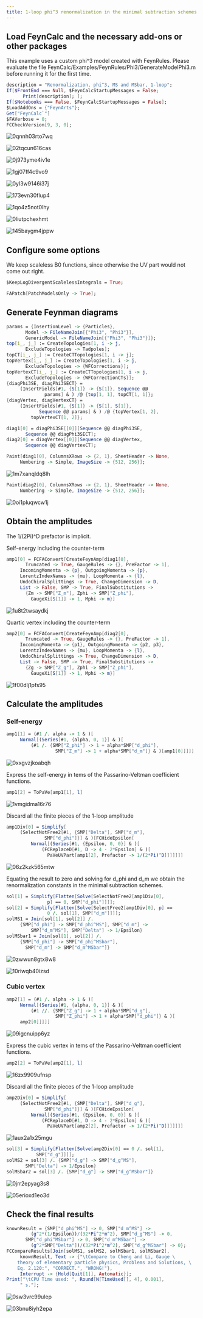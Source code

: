 ```yaml
---
title: 1-loop phi^3 renormalization in the minimal subtraction schemes
---
```



## Load FeynCalc and the necessary add-ons or other packages

This example uses a custom phi^3 model created with FeynRules. Please evaluate the file
FeynCalc/Examples/FeynRules/Phi3/GenerateModelPhi3.m before running it for the first time.

```mathematica
description = "Renormalization, phi^3, MS and MSbar, 1-loop"; 
If[$FrontEnd === Null, $FeynCalcStartupMessages = False; 
      Print[description]; ]; 
If[$Notebooks === False, $FeynCalcStartupMessages = False]; 
$LoadAddOns = {"FeynArts"}; 
Get["FeynCalc`"]
$FAVerbose = 0; 
FCCheckVersion[9, 3, 0]; 
```

![0qnnh03rto7wq](img/0qnnh03rto7wq.svg)

![02tqcun616cas](img/02tqcun616cas.svg)

![0j973yme4iv1e](img/0j973yme4iv1e.svg)

![1gj07ff4c9vo9](img/1gj07ff4c9vo9.svg)

![0yl3w9146i37j](img/0yl3w9146i37j.svg)

![173evn30flup4](img/173evn30flup4.svg)

![1qo4z5not0lhy](img/1qo4z5not0lhy.svg)

![0liutpchexhmt](img/0liutpchexhmt.svg)

![145baygm4jppw](img/145baygm4jppw.svg)

## Configure some options

We keep scaleless B0 functions, since otherwise the UV part would not come out right.

```mathematica
$KeepLogDivergentScalelessIntegrals = True; 
```

```mathematica
FAPatch[PatchModelsOnly -> True]; 
```

## Generate Feynman diagrams

```mathematica
params = {InsertionLevel -> {Particles}, 
       Model -> FileNameJoin[{"Phi3", "Phi3"}], 
       GenericModel -> FileNameJoin[{"Phi3", "Phi3"}]}; 
top[i_, j_] := CreateTopologies[1, i -> j, 
       ExcludeTopologies -> Tadpoles]; 
topCT[i_, j_] := CreateCTTopologies[1, i -> j]; 
topVertex[i_, j_] := CreateTopologies[1, i -> j, 
       ExcludeTopologies -> {WFCorrections}]; 
topVertexCT[i_, j_] := CreateCTTopologies[1, i -> j, 
       ExcludeTopologies -> {WFCorrectionCTs}]; 
{diagPhi3SE, diagPhi3SECT} = 
     (InsertFields[#1, {S[1]} -> {S[1]}, Sequence @@ 
              params] & ) /@ {top[1, 1], topCT[1, 1]}; 
{diagVertex, diagVertexCT} = 
     (InsertFields[#1, {S[1]} -> {S[1], S[1]}, 
            Sequence @@ params] & ) /@ {topVertex[1, 2], 
         topVertexCT[1, 2]}; 
```

```mathematica
diag1[0] = diagPhi3SE[[0]][Sequence @@ diagPhi3SE, 
       Sequence @@ diagPhi3SECT]; 
diag2[0] = diagVertex[[0]][Sequence @@ diagVertex, 
       Sequence @@ diagVertexCT]; 
```

```mathematica
Paint[diag1[0], ColumnsXRows -> {2, 1}, SheetHeader -> None, 
     Numbering -> Simple, ImageSize -> {512, 256}]; 
```

![1m7xanqldq8lh](img/1m7xanqldq8lh.svg)

```mathematica
Paint[diag2[0], ColumnsXRows -> {2, 1}, SheetHeader -> None, 
     Numbering -> Simple, ImageSize -> {512, 256}]; 
```

![0oi1pluqwcw1j](img/0oi1pluqwcw1j.svg)

## Obtain the amplitudes

The 1/(2Pi)^D prefactor is implicit.

Self-energy including the counter-term

```mathematica
amp1[0] = FCFAConvert[CreateFeynAmp[diag1[0], 
       Truncated -> True, GaugeRules -> {}, PreFactor -> 1], 
     IncomingMomenta -> {p}, OutgoingMomenta -> {p}, 
     LorentzIndexNames -> {mu}, LoopMomenta -> {l}, 
     UndoChiralSplittings -> True, ChangeDimension -> D, 
     List -> False, SMP -> True, FinalSubstitutions -> 
       {Zm -> SMP["Z_m"], Zphi -> SMP["Z_phi"], 
         GaugeXi[S[1]] -> 1, Mphi -> m}]
```

![1u8t2twsaydkj](img/1u8t2twsaydkj.svg)

Quartic vertex including the counter-term

```mathematica
amp2[0] = FCFAConvert[CreateFeynAmp[diag2[0], 
       Truncated -> True, GaugeRules -> {}, PreFactor -> 1], 
     IncomingMomenta -> {p1}, OutgoingMomenta -> {p2, p3}, 
     LorentzIndexNames -> {mu}, LoopMomenta -> {l}, 
     UndoChiralSplittings -> True, ChangeDimension -> D, 
     List -> False, SMP -> True, FinalSubstitutions -> 
       {Zg -> SMP["Z_g"], Zphi -> SMP["Z_phi"], 
         GaugeXi[S[1]] -> 1, Mphi -> m}]
```

![1f00dlj1pfs95](img/1f00dlj1pfs95.svg)

## Calculate the amplitudes

### Self-energy

```mathematica
amp1[1] = (#1 /. alpha -> 1 & )[
     Normal[(Series[#1, {alpha, 0, 1}] & )[
         (#1 /. {SMP["Z_phi"] -> 1 + alpha*SMP["d_phi"], 
                  SMP["Z_m"] -> 1 + alpha*SMP["d_m"]} & )[amp1[0]]]]]
```

![0xxgvzjkoabqh](img/0xxgvzjkoabqh.svg)

Express the self-energy in tems of the Passarino-Veltman coefficient functions.

```mathematica
amp1[2] = ToPaVe[amp1[1], l]
```

![1vmgidma16r76](img/1vmgidma16r76.svg)

Discard all the finite pieces of the 1-loop amplitude

```mathematica
amp1Div[0] = Simplify[
     (SelectNotFree2[#1, {SMP["Delta"], SMP["d_m"], 
              SMP["d_phi"]}] & )[FCHideEpsilon[
         Normal[(Series[#1, {Epsilon, 0, 0}] & )[
             (FCReplaceD[#1, D -> 4 - 2*Epsilon] & )[
               PaVeUVPart[amp1[2], Prefactor -> 1/(2*Pi)^D]]]]]]]
```

![06z2kzk565mtw](img/06z2kzk565mtw.svg)

Equating the result to zero and solving for d_phi and d_m we obtain  the renormalization constants in  the minimal subtraction schemes.

```mathematica
sol[1] = Simplify[Flatten[Solve[SelectNotFree2[amp1Div[0], 
               p] == 0, SMP["d_phi"]]]]; 
sol[2] = Simplify[Flatten[Solve[SelectFree2[amp1Div[0], p] == 
               0 /. sol[1], SMP["d_m"]]]]; 
solMS1 = Join[sol[1], sol[2]] /. 
     {SMP["d_phi"] -> SMP["d_phi^MS"], SMP["d_m"] -> 
         SMP["d_m^MS"], SMP["Delta"] -> 1/Epsilon}
solMSbar1 = Join[sol[1], sol[2]] /. 
     {SMP["d_phi"] -> SMP["d_phi^MSbar"], 
       SMP["d_m"] -> SMP["d_m^MSbar"]}
```

![0zwwun8gtx8w8](img/0zwwun8gtx8w8.svg)

![10riwqb40izsd](img/10riwqb40izsd.svg)

### Cubic vertex

```mathematica
amp2[1] = (#1 /. alpha -> 1 & )[
     Normal[(Series[#1, {alpha, 0, 1}] & )[
         (#1 //. {SMP["Z_g"] -> 1 + alpha*SMP["d_g"], 
                  SMP["Z_phi"] -> 1 + alpha*SMP["d_phi"]} & )[
     amp2[0]]]]]
```

![09igcnuipp6yz](img/09igcnuipp6yz.svg)

Express the cubic vertex in tems of the Passarino-Veltman coefficient functions.

```mathematica
amp2[2] = ToPaVe[amp2[1], l]
```

![16zx9909ufnsp](img/16zx9909ufnsp.svg)

Discard all the finite pieces of the 1-loop amplitude

```mathematica
amp2Div[0] = Simplify[
     (SelectNotFree2[#1, {SMP["Delta"], SMP["d_g"], 
              SMP["d_phi"]}] & )[FCHideEpsilon[
         Normal[(Series[#1, {Epsilon, 0, 0}] & )[
             (FCReplaceD[#1, D -> 4 - 2*Epsilon] & )[
               PaVeUVPart[amp2[2], Prefactor -> 1/(2*Pi)^D]]]]]]]
```

![1aux2a1x25mgu](img/1aux2a1x25mgu.svg)

```mathematica
sol[3] = Simplify[Flatten[Solve[amp2Div[0] == 0 /. sol[1], 
           SMP["d_g"]]]]; 
solMS2 = sol[3] /. {SMP["d_g"] -> SMP["d_g^MS"], 
       SMP["Delta"] -> 1/Epsilon}
solMSbar2 = sol[3] /. {SMP["d_g"] -> SMP["d_g^MSbar"]}
```

![0jrr2epyag3s8](img/0jrr2epyag3s8.svg)

![05erioxd1eo3d](img/05erioxd1eo3d.svg)

## Check the final results

```mathematica
knownResult = {SMP["d_phi^MS"] -> 0, SMP["d_m^MS"] -> 
         (g^2*(1/Epsilon))/(32*Pi^2*m^2), SMP["d_g^MS"] -> 0, 
       SMP["d_phi^MSbar"] -> 0, SMP["d_m^MSbar"] -> 
         (g^2*SMP["Delta"])/(32*Pi^2*m^2), SMP["d_g^MSbar"] -> 0}; 
FCCompareResults[Join[solMS1, solMS2, solMSbar1, solMSbar2], 
     knownResult, Text -> {"\tCompare to Cheng and Li, Gauge \
    theory of elementary particle physics, Problems and Solutions, \
    Eq. 2.120:", "CORRECT.", "WRONG!"}, 
     Interrupt -> {Hold[Quit[1]], Automatic}]; 
Print["\tCPU Time used: ", Round[N[TimeUsed[], 4], 0.001], 
     " s."]; 
```

![0sw3vrc99ulep](img/0sw3vrc99ulep.svg)

![03bnu8iyh2epa](img/03bnu8iyh2epa.svg)